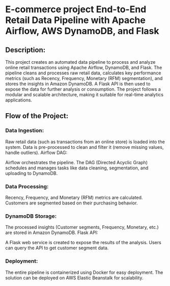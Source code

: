 # E-commerce project End-to-End Retail Data Pipeline with Apache Airflow, AWS DynamoDB, and Flask


## Description:
This project creates an automated data pipeline to process and analyze online retail transactions using Apache Airflow, DynamoDB, and Flask. The pipeline cleans and processes raw retail data, calculates key performance metrics (such as Recency, Frequency, Monetary (RFM) segmentation), and stores the insights in Amazon DynamoDB. A Flask API is then used to expose the data for further analysis or consumption. The project follows a modular and scalable architecture, making it suitable for real-time analytics applications.

## Flow of the Project:
### Data Ingestion:

Raw retail data (such as transactions from an online store) is loaded into the system.
Data is pre-processed to clean and filter it (remove missing values, handle outliers).
Airflow DAG:

Airflow orchestrates the pipeline.
The DAG (Directed Acyclic Graph) schedules and manages tasks like data cleaning, segmentation, and uploading to DynamoDB.

### Data Processing:

Recency, Frequency, and Monetary (RFM) metrics are calculated.
Customers are segmented based on their purchasing behavior.

### DynamoDB Storage:

The processed insights (Customer segments, Frequency, Monetary, etc.) are stored in Amazon DynamoDB.
Flask API:

A Flask web service is created to expose the results of the analysis.
Users can query the API to get customer segment data.

### Deployment:

The entire pipeline is containerized using Docker for easy deployment.
The solution can be deployed on AWS Elastic Beanstalk for scalability.
